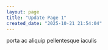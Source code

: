 ```yaml
---
layout: page
title: "Update Page 1"
created_date: "2025-10-21 21:54:04"
---
```


porta ac aliquip pellentesque iaculis 
